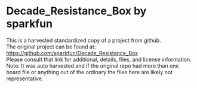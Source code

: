 
# Decade_Resistance_Box by sparkfun  
This is a harvested standardized copy of a project from github.  
The original project can be found at:  
https://github.com/sparkfun/Decade_Resistance_Box  
Please consult that link for additional, details, files, and license information.  
Note: It was auto harvested and if the original repo had more than one board file or anything out of the ordinary the files here are likely not representative.  
    